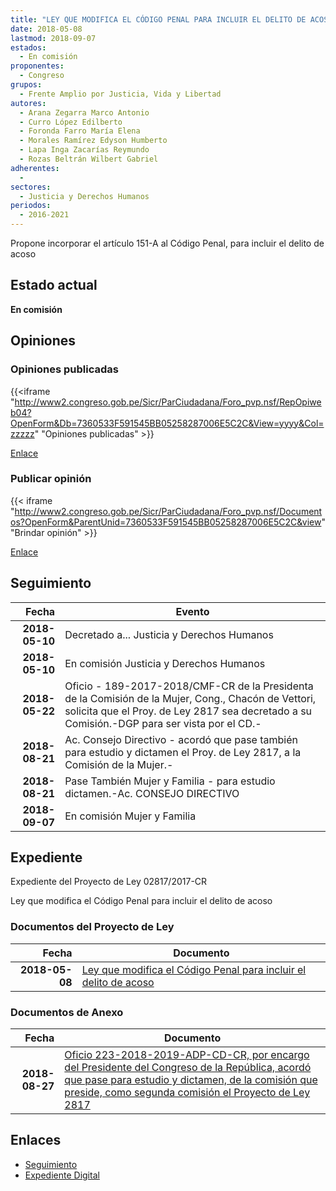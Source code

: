 ```yaml
---
title: "LEY QUE MODIFICA EL CÓDIGO PENAL PARA INCLUIR EL DELITO DE ACOSO"
date: 2018-05-08
lastmod: 2018-09-07
estados: 
  - En comisión
proponentes: 
  - Congreso
grupos: 
  - Frente Amplio por Justicia, Vida y Libertad
autores: 
  - Arana Zegarra Marco Antonio
  - Curro López Edilberto
  - Foronda Farro María Elena
  - Morales Ramírez Edyson Humberto
  - Lapa Inga Zacarías Reymundo
  - Rozas Beltrán Wilbert Gabriel
adherentes: 
  - 
sectores: 
  - Justicia y Derechos Humanos
periodos: 
  - 2016-2021
---
```


Propone incorporar el artículo 151-A al Código Penal, para incluir el delito de acoso


## Estado actual

**En comisión**

## Opiniones

### Opiniones publicadas

{{<iframe "http://www2.congreso.gob.pe/Sicr/ParCiudadana/Foro_pvp.nsf/RepOpiweb04?OpenForm&Db=7360533F591545BB05258287006E5C2C&View=yyyy&Col=zzzzz" "Opiniones publicadas" >}}

[Enlace](http://www2.congreso.gob.pe/Sicr/ParCiudadana/Foro_pvp.nsf/RepOpiweb04?OpenForm&Db=7360533F591545BB05258287006E5C2C&View=yyyy&Col=zzzzz)
### Publicar opinión

{{< iframe "http://www2.congreso.gob.pe/Sicr/ParCiudadana/Foro_pvp.nsf/Documentos?OpenForm&ParentUnid=7360533F591545BB05258287006E5C2C&view" "Brindar opinión" >}}

[Enlace](http://www2.congreso.gob.pe/Sicr/ParCiudadana/Foro_pvp.nsf/Documentos?OpenForm&ParentUnid=7360533F591545BB05258287006E5C2C&view)

## Seguimiento

| Fecha | Evento |
|------:|--------|
| **2018-05-10** | Decretado a... Justicia y Derechos Humanos|
| **2018-05-10** | En comisión Justicia y Derechos Humanos|
| **2018-05-22** | Oficio - 189-2017-2018/CMF-CR de la Presidenta de la Comisión de la Mujer, Cong., Chacón de Vettori, solicita que el Proy. de Ley 2817 sea decretado a su Comisión.-DGP para ser vista por el CD.-|
| **2018-08-21** | Ac. Consejo Directivo - acordó que pase también para estudio y dictamen el Proy. de Ley 2817, a la Comisión de la Mujer.-|
| **2018-08-21** | Pase También Mujer y Familia - para estudio dictamen.-Ac. CONSEJO DIRECTIVO|
| **2018-09-07** | En comisión Mujer y Familia|


## Expediente

Expediente del Proyecto de Ley 02817/2017-CR

Ley que modifica el Código Penal para incluir el delito de acoso


### Documentos del Proyecto de Ley

| Fecha | Documento |
|------:|--------|
| **2018-05-08** | [Ley que modifica el Código Penal para incluir el delito de acoso](http://www.leyes.congreso.gob.pe/Documentos/2016_2021/Proyectos_de_Ley_y_de_Resoluciones_Legislativas/PL0281720180508.pdf) |

### Documentos de Anexo

| Fecha | Documento |
|------:|--------|
| **2018-08-27** | [Oficio 223-2018-2019-ADP-CD-CR, por encargo del Presidente del Congreso de la República, acordó que pase para estudio y dictamen, de la comisión que preside, como segunda comisión el Proyecto de Ley 2817](http://www.leyes.congreso.gob.pe/Documentos/2016_2021/Oficios/Oficialia_Mayor/OFICIO-223-2018-2019-ADP-CD-CR.pdf) |

## Enlaces 

- [Seguimiento](http://www2.congreso.gob.pe/Sicr/TraDocEstProc/CLProLey2016.nsf/f7fff46988ca05b1052578e100829cc7/647a6a05636836170525828700769072?OpenDocument)
- [Expediente Digital](http://www2.congreso.gob.pe/Sicr/TraDocEstProc/CLProLey2016.nsf/f7fff46988ca05b1052578e100829cc7/647a6a05636836170525828700769072?OpenDocument&Click=05257FB7005EB655.eb71d0cf91d8294e05256cdf006b5706/$Body/0.1C6C)

